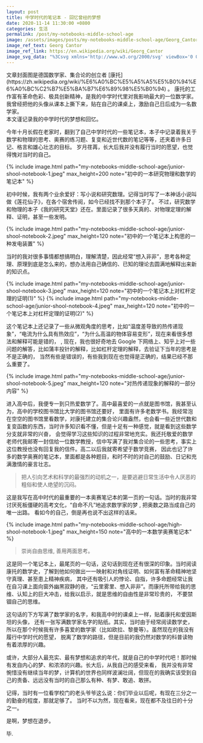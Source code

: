 ```yaml
---
layout: post
title: 中学时代的笔记本 - 回忆曾经的梦想
date: 2020-11-14 11:30:00 +0800
categories: 生活
permalink: /post/my-notebooks-middle-school-age
image: /assets/images/posts/my-notebooks-middle-school-age/Georg_Cantor.jpg
image_ref_text: Georg Cantor
image_ref_link: https://en.wikipedia.org/wiki/Georg_Cantor
image_svg_data: "%3Csvg xmlns='http://www.w3.org/2000/svg' viewBox='0 0 1184 1600'%3E%3Cdefs/%3E%3Cfilter id='a'%3E%3CfeGaussianBlur stdDeviation='12'/%3E%3C/filter%3E%3Crect width='100%25' height='100%25' fill='%23444'/%3E%3Cg filter='url(%23a)'%3E%3Cg fill-opacity='.5' transform='matrix(6.25 0 0 6.25 3.1 3.1)'%3E%3Ccircle r='1' fill='%23fff' transform='matrix(-37.75782 -8.07893 13.82735 -64.62374 84.7 75.4)'/%3E%3Ccircle cx='88' cy='253' r='92'/%3E%3Cpath fill='%23929292' d='M232.2 200l-44.5 32.3-70-96.3 44.6-32.3z'/%3E%3Ccircle r='1' fill='%23fff' transform='rotate(41.7 -28.9 128.6) scale(21.1685 36.14108)'/%3E%3Ccircle r='1' fill='%23bebebe' transform='matrix(18.5415 -9.4169 24.4605 48.16172 83.7 115.7)'/%3E%3Cpath fill='%23181818' d='M44 36l71-28H73z'/%3E%3Cpath fill='gray' d='M89 84l32-63 33 34z'/%3E%3Ccircle r='1' fill='%23323232' transform='rotate(-21.2 368.4 -250) scale(28.33468 10.89302)'/%3E%3Ccircle r='1' fill='%230f0f0f' transform='matrix(-5.43693 1.932 -6.03096 -16.972 45.5 102.1)'/%3E%3Ccircle r='1' fill='%23535353' transform='matrix(-19.96136 -30.40779 9.67046 -6.34823 81.5 196.7)'/%3E%3Cpath fill='%23090909' d='M87 75l24-12-4 13z'/%3E%3Cpath d='M175.6 271l28.4-3.1-83-117.4-18.1-2.5z'/%3E%3Ccircle r='1' transform='matrix(-10.79063 -42.86695 11.85668 -2.9846 37.9 233.6)'/%3E%3Cpath fill='%23d1d1d1' d='M49 80h75v18H49z'/%3E%3Ccircle r='1' fill='%23585858' transform='rotate(-36 239 -189.7) scale(27.69202 50.83212)'/%3E%3Cpath fill='%23fff' d='M85 153l-10-12 27 13z'/%3E%3Cpath fill='%23b1b1b1' d='M132 63.4l-43.4-9.1L105 17.4 132.1 30z'/%3E%3Ccircle r='1' fill='%23666' transform='matrix(-60.91431 43.89192 -7.70023 -10.68658 0 175)'/%3E%3Cpath fill='%231f1f1f' d='M118.7 74l20.4 17.1 5-29.5-26.4 10.5z'/%3E%3Cpath fill='%237b7b7b' d='M140 120l27 10-67 41z'/%3E%3Ccircle r='1' fill='%23e9e9e9' transform='rotate(133 25.2 39.8) scale(27.82571 15.45146)'/%3E%3Cpath fill='%231f1f1f' d='M112 169l-74 1 27-26z'/%3E%3Cpath fill='%23474747' d='M19 227l2-71-28 91z'/%3E%3Cpath fill='%23737373' d='M101.9 116.6l70.7 46.2 25.1 106.4-29.1-58.8z'/%3E%3Cpath fill='%230b0b0b' d='M107 99h10v5h-10z'/%3E%3Cpath d='M145.6 176.4l23.7 39.4-29-19.5-29.9-50z'/%3E%3Cellipse cx='73' cy='92' fill='%23c2c2c2' rx='20' ry='38'/%3E%3Ccircle cx='129' cy='255' r='27' fill='%23030303'/%3E%3Cpath fill='%23383838' d='M62.6-16l57.7 39.3-33.2-9.6L-16 90.2z'/%3E%3Ccircle r='1' fill='%23262626' transform='rotate(-128.7 74 59) scale(27.89507 7.212)'/%3E%3Cpath fill='%23efefef' d='M115 72l-11 14 18 15z'/%3E%3Cpath fill='%23585858' d='M150.5 31.3l27.3 25.5-79.3 7.6-4.3 29.4z'/%3E%3C/g%3E%3C/g%3E%3C/svg%3E"
---
```


<div class="drop-cap drop-cap-red" markdown="1">
文章封面图是德国数学家、集合论的创立者 [康托](https://zh.wikipedia.org/wiki/%E6%A0%BC%E5%A5%A5%E5%B0%94%E6%A0%BC%C2%B7%E5%BA%B7%E6%89%98%E5%B0%94) 。
康托的工作富有革命色彩、极具创新精神，是我的中学时代里对我影响最大的一位数学家。我曾经把他的头像从课本上撕下来，贴在自己的课桌上，激励自己日后成为一名数学家。
</div>

<span class="highlighted" markdown="1">
本文谨记录我的中学时代的梦想和回忆。
</span>

今年十月长假在老家时，翻到了自己中学时代的一些笔记本，本子中记录着我关于数学和物理的思考、奥赛的练习题、复变和近世代数的笔记等等，还夹着许多日记、格言和雄心壮志的目标。
岁月荏苒，长大后我并没有履行当时的愿望，也觉得愧对当时的自己。

{% include image.html path="my-notebooks-middle-school-age/junior-shool-notebook-1.jpeg" max_height=200 note="初中的一本研究物理和数学的笔记本" %}


初中时候，我有两个业余爱好：写小说和研究数理。记得当时写了一本神话小说叫做《莲花仙子》，在各个宿舍传阅，如今已经找不到那个本子了。
不过，研究数学和物理的本子《我的研究天堂》还在。里面记录了很多天真的、对物理定理的解释、证明，甚至一些发明。

{% include image.html path="my-notebooks-middle-school-age/junior-shool-notebook-2.jpeg" max_height=120 note="初中的一个笔记本上构思的一种发电装置" %}

当时的我对很多事情都想搞明白，理解清楚，因此经常“想入非非”，思考各种定理、原理到底是怎么来的，想办法用自己确信的、已知的理论去圆满地解释出来新的知识点。

{% include image.html path="my-notebooks-middle-school-age/junior-shool-notebook-3.jpeg" max_height=120 note="初中的一个笔记本上对杠杆定理的证明(1)" %}
{% include image.html path="my-notebooks-middle-school-age/junior-shool-notebook-4.jpeg" max_height=120 note="初中的一个笔记本上对杠杆定理的证明(2)" %}

这个笔记本上还记录了一些从微观角度的思考，比如“温度差导致的热传递现象”，“电流为什么具有热效应”，“为什么高温的物体容易变形”，现在来看很多想法和解释可能是错的，
, 现在，我也很好奇地去 Google 下网络上、知乎上对一些问题的解答，比如蒲丰投针的解释，比如杠杆定理的解释，去验证下当年的思考是不是正确的，
当然有些是错误的，有些我到现在也觉得是正确的，结果已经不那么重要了。

{% include image.html path="my-notebooks-middle-school-age/junior-shool-notebook-5.jpeg" max_height=120 note="对热传递现象的解释的一部分内容" %}

进入高中后，我便专一到只热爱数学了。高中最喜爱的一点就是图书馆，我甚至认为，高中的学校图书馆比大学的图书馆还要好，
里面有许多老数学书。我经常泡在空空的图书馆里看数学，对康托建立的集合论兴趣盎然，也会看一些近世代数和复变函数的东西，当时许多知识看不懂，但是十足有一种感觉，就是看到这些数学分支就非常的兴奋，
会觉得学习这些知识的过程非常地充实。我还托敬爱的数学老师代我邮寄一封信给一位数学教授，信中写满了我对集合论的一些思考，事实上这位教授也没有回复我的信件。高二以后我就寄希望于数学竞赛，
因此也记了许多的数学奥赛的笔记本，里面都是各种题目，和时不时的对自己的鼓励、日记和充满激情的豪言壮志。

> 把人引向艺术和科学的最强烈的动机之一，是要逃避日常生活中令人厌恶的粗俗和使人绝望的沉闷。

这是我写在高中时代的最重要的一本奥赛笔记本的第一页的一句话。当时的我非常讨厌死板僵硬的高考文化，“自命不凡”地追求数学家的梦 ,
把奥数之路当成自己的唯一出路。 看如今的自己，倒是再也说不出这样的话来。

{% include image.html path="my-notebooks-middle-school-age/high-shool-notebook-1.jpeg" max_height=150 note="高中的一本数学奥赛笔记本" %}

> 崇尚自由思维,  善用两面思考。

这是同一个笔记本上，最尾页的一句话，这句话到现在还有很深的印象。当时阅读康托的数学史，了解到他如何做出一一映射和对角线证明、如何富有革命精神地坚守真理、甚至患上精神疾病，
其中还有吸引人的悖论、自指，许多命题经常让我在自习课上面向窗外幽黑寂静的夜，“云里雾里、想入非非”。而康托所带给我的思维、认知上的巨大冲击，给我以启示，就是思维的自由性是非常珍贵的，
不要禁锢自己的思维。

这句话的下方写满了数学家的名字，和我高中时的课桌上一样，贴着康托和爱因斯坦的头像，
还有一张写满数学家名字的贴纸。其实，当时由于经常阅读数学史，所以在那个时候我有许多喜爱的数学家（比如欧拉、黎曼等）。虽然现在的我没有履行中学时代的愿望，
脱离了数学的路径，但是目前的我仍然对数学的科普读物有着浓厚的兴趣。

或许，大部分人最充实、最有梦想和追求的年代，就是自己的中学时代吧！那时候有发自内心的梦、和浓浓的兴趣。长大后，从我自己的感受来看，
我并没有非常惋惜没有继续当年的梦，计算机的世界也同样波澜壮阔，但现在的我确实该受到自己的责备、远远没有当时的自己那么有种、有梦、敢追、敢拼。

记得，当时有一位看学校门的老头爷爷这么说：你们毕业以后呢，有现在三分之一的勤奋的程度，那就足够了。 当时不以为然，现在看来，现在都不及往日的十分之一。

是啊，梦想在退步。

毕.
